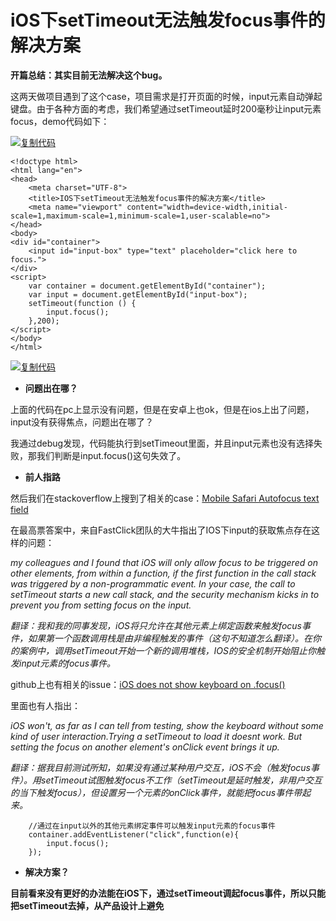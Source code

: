 # iOS下setTimeout无法触发focus事件的解决方案

**开篇总结：其实目前无法解决这个bug。**

这两天做项目遇到了这个case，项目需求是打开页面的时候，input元素自动弹起键盘。由于各种方面的考虑，我们希望通过setTimeout延时200毫秒让input元素focus，demo代码如下：

[![复制代码](https://common.cnblogs.com/images/copycode.gif)](javascript:void(0);)

```
<!doctype html>
<html lang="en">
<head>
    <meta charset="UTF-8">
    <title>IOS下setTimeout无法触发focus事件的解决方案</title>
    <meta name="viewport" content="width=device-width,initial-scale=1,maximum-scale=1,minimum-scale=1,user-scalable=no">
</head>
<body>
<div id="container">
    <input id="input-box" type="text" placeholder="click here to focus.">
</div>
<script>
    var container = document.getElementById("container");
    var input = document.getElementById("input-box");
    setTimeout(function () {
        input.focus();
    },200);
</script>
</body>
</html>
```

[![复制代码](https://common.cnblogs.com/images/copycode.gif)](javascript:void(0);)

 

- **问题出在哪？**

上面的代码在pc上显示没有问题，但是在安卓上也ok，但是在ios上出了问题，input没有获得焦点，问题出在哪了？

我通过debug发现，代码能执行到setTimeout里面，并且input元素也没有选择失败，那我们判断是input.focus()这句失效了。

 

- **前人指路**

然后我们在stackoverflow上搜到了相关的case：[Mobile Safari Autofocus text field](http://stackoverflow.com/questions/6287478/mobile-safari-autofocus-text-field)

在最高票答案中，来自FastClick团队的大牛指出了IOS下input的获取焦点存在这样的问题：

*my colleagues and I found that iOS will only allow focus to be triggered on other elements, from within a function, if the first function in the call stack was triggered by a non-programmatic event. In your case, the call to setTimeout starts a new call stack, and the security mechanism kicks in to prevent you from setting focus on the input.*

*翻译：我和我的同事发现，iOS将只允许在其他元素上绑定函数来触发focus事件，如果第一个函数调用栈是由非编程触发的事件（这句不知道怎么翻译）。在你的案例中，调用setTimeout开始一个新的调用堆栈，IOS的安全机制开始阻止你触发input元素的focus事件。*

github上也有相关的issue：[iOS does not show keyboard on .focus()](https://github.com/jquery/jquery-mobile/issues/3016)

里面也有人指出：

*iOS won't, as far as I can tell from testing, show the keyboard without some kind of user interaction.Trying a setTimeout to load it doesnt work. But setting the focus on another element's onClick event brings it up.*

*翻译：据我目前测试所知，如果没有通过某种用户交互，iOS不会（触发focus事件）。用setTimeout试图触发focus不工作（setTimeout是延时触发，非用户交互的当下触发focus），但设置另一个元素的onClick事件，就能把focus事件带起来。*

```
    //通过在input以外的其他元素绑定事件可以触发input元素的focus事件
    container.addEventListener("click",function(e){
        input.focus();
    });
```

 

- **解决方案？**

**目前看来没有更好的办法能在iOS下，通过setTimeout调起focus事件，所以只能把setTimeout去掉，从产品设计上避免**